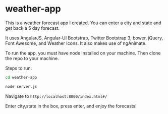 weather-app
===========

This is a weather forecast app I created. You can enter a city and state and get back a 5 day forecast.

It uses AngularJS, Angular-UI Bootstrap, Twitter Bootstrap 3, bower, jQuery, Font Awesome, and Weather Icons. It also makes use of ngAnimate.

To run the app, you must have node installed on your machine. Then clone the repo to your machine.

Steps to run:
```bash 
cd weather-app
```
```bash
node server.js
```

Navigate to `http://localhost:8000/index.html#/`

Enter city,state in the box, press enter, and enjoy the forecasts!
